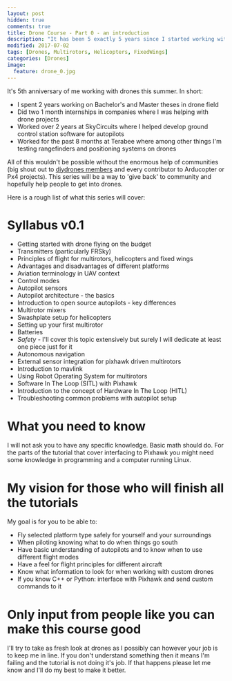 ```yaml
---
layout: post
hidden: true
comments: true
title: Drone Course - Part 0 - an introduction
description: "It has been 5 exactly 5 years since I started working with drones. Most of this time I used enourmous help of various blogs, and communities. It's high time to give back, hence this series of blog posts on drones."
modified: 2017-07-02
tags: [Drones, Multirotors, Helicopters, FixedWings]
categories: [Drones]
image:
  feature: drone_0.jpg
---
```


It's 5th anniversary of me working with drones this summer. In short:

* I spent 2 years working on Bachelor's and Master theses in drone field
* Did two 1 month internships in companies where I was helping with drone projects
* Worked over 2 years at SkyCircuits where I helped develop ground control station software for autopilots
* Worked for the past 8 months at Terabee where among other things I'm testing rangefinders and positioning systems on drones

All of this wouldn't be possible without the enormous help of communities (big shout out to [diydrones members](http://diydrones.com/) and every contributor to Arducopter or Px4 projects). This series will be a way to 'give back' to community and hopefully help people to get into drones.

Here is a rough list of what this series will cover:

<!-- more -->

# Syllabus v0.1

* Getting started with drone flying on the budget
* Transmitters (particularly FRSky)
* Principles of flight for multirotors, helicopters and fixed wings
* Advantages and disadvantages of different platforms
* Aviation terminology in UAV context
* Control modes
* Autopilot sensors
* Autopilot architecture - the basics
* Introduction to open source autopilots - key differences
* Multirotor mixers
* Swashplate setup for helicopters
* Setting up your first multirotor
* Batteries
* _Safety_ - I'll cover this topic extensively but surely I will dedicate at least one piece just for it
* Autonomous navigation
* External sensor integration for pixhawk driven multirotors
* Introduction to mavlink
* Using Robot Operating System for multirotors
* Software In The Loop (SITL) with Pixhawk
* Introduction to the concept of Hardware In The Loop (HITL)
* Troubleshooting common problems with autopilot setup

# What you need to know

I will not ask you to have any specific knowledge. Basic math should do. For the parts of the tutorial that cover interfacing to Pixhawk you might need some knowledge in programming and a computer running Linux.

# My vision for those who will finish all the tutorials

My goal is for you to be able to:

* Fly selected platform type safely for yourself and your surroundings
* When piloting knowing what to do when things go south
* Have basic understanding of autopilots and to know when to use different flight modes
* Have a feel for flight principles for different aircraft
* Know what information to look for when working with custom drones
* If you know C++ or Python: interface with Pixhawk and send custom commands to it

# Only input from people like you can make this course good

I'll try to take as fresh look at drones as I possibly can however your job is to keep me in line. If you don't understand something then it means I'm failing and the tutorial is not doing it's job. If that happens please let me know and I'll do my best to make it better.
